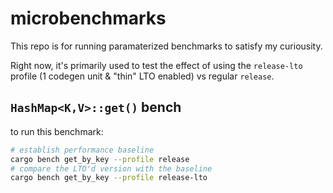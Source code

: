 # microbenchmarks

This repo is for running paramaterized benchmarks to satisfy my curiousity.

Right now, it's primarily used to test the effect of using the `release-lto` profile (1 codegen unit & "thin" LTO enabled) vs regular `release`.

## `HashMap<K,V>::get()` bench 

to run this benchmark:

```sh
# establish performance baseline
cargo bench get_by_key --profile release
# compare the LTO'd version with the baseline
cargo bench get_by_key --profile release-lto
```
